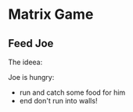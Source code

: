 # Matrix Game

## Feed Joe

The ideea:<br>
<p>Joe is hungry:</p>
<ul>
<li>run and catch some food for him</li>
<li>end don't run into walls!</li>
</ul>